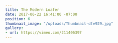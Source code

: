 ```yaml
---
title: The Modern Loafer
date: 2017-06-22 16:41:00 -07:00
position: 6
thumbnail_image: "/uploads/Thumbnail-dfe929.jpg"
gallery:
- url: https://vimeo.com/211406397
---
```

